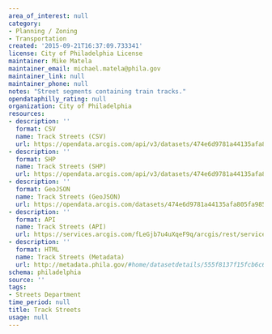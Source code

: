 ```yaml
---
area_of_interest: null
category:
- Planning / Zoning
- Transportation
created: '2015-09-21T16:37:09.733341'
license: City of Philadelphia License
maintainer: Mike Matela
maintainer_email: michael.matela@phila.gov
maintainer_link: null
maintainer_phone: null
notes: "Street segments containing train tracks."
opendataphilly_rating: null
organization: City of Philadelphia
resources:
- description: ''
  format: CSV
  name: Track Streets (CSV)
  url: https://opendata.arcgis.com/api/v3/datasets/474e6d9781a44135afa805fa985bc4ef_0/downloads/data?format=csv&spatialRefId=4326
- description: ''
  format: SHP
  name: Track Streets (SHP)
  url: https://opendata.arcgis.com/api/v3/datasets/474e6d9781a44135afa805fa985bc4ef_0/downloads/data?format=shp&spatialRefId=4326
- description: ''
  format: GeoJSON
  name: Track Streets (GeoJSON)
  url: https://opendata.arcgis.com/datasets/474e6d9781a44135afa805fa985bc4ef_0.geojson
- description: ''
  format: API
  name: Track Streets (API)
  url: https://services.arcgis.com/fLeGjb7u4uXqeF9q/arcgis/rest/services/Tracks/FeatureServer/0/query?outFields=*&where=1%3D1
- description: ''
  format: HTML
  name: Track Streets (Metadata)
  url: http://metadata.phila.gov/#home/datasetdetails/555f8137f15fcb6c6ed44146/representationdetails/5571b1c7e4fb1d91393c21a2/
schema: philadelphia
source: ''
tags:
- Streets Department
time_period: null
title: Track Streets
usage: null
---
```

